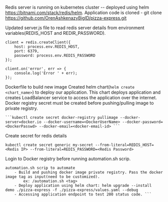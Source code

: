 Redis server is running on kubernetes cluster -- deployed using helm https://bitnami.com/stack/redis/helm.
Application code is cloned - git clone https://github.com/OrenAshkenazyBigID/pizza-express.git 

Updated server.js file to read redis server details from environment variables(REDIS_HOST and REDIR_PASSWORD).

```
client = redis.createClient({
    host: process.env.REDIS_HOST,
    port: 6379,
    password: process.env.REDIS_PASSWORD
});

client.on('error', err => {
    console.log('Error ' + err);
});
```
Dockerfile to build new image
Created helm chart(```helm create <chart_name>```) to deploy our application. This chart deploys application and creates LoadBalancer service to access the application over the internet.
Docker registry secret must be created before pushing/pulling image to private registry.

    ```kubectl create secret docker-registry pullimage --docker-server=docker.io --docker-username=<DockerUserName> --docker-password=<DockerPasswd> --docker-email=<docker-email-id> ```
    
Create secret for redis details
```
kubectl create secret generic my-secret --from-literal=REDIS_HOST=<Redis IP> --from-literal=REDIS_PASSWORD=<Redis Password>     
```

Login to Docker registry before running automation.sh scrip.     
```
automation.sh scrip to automate
    - Build and pushing docker image private registry. Pass the docker image tag as input(need to be customized).
        ex: /automation.sh <tag>
    - Deploy application using helm chart: helm upgrade --install  demo ./pizza-express -f ./pizza-express/values.yaml --debug
    - Accessing application endpoint to test 200 status code. ```
